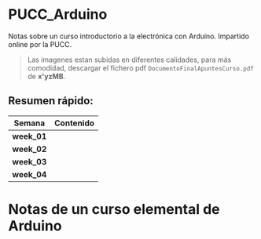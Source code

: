 # PUCC_Arduino
Notas sobre un curso introductorio a la electrónica con Arduino. Impartido online por la PUCC.

> Las imagenes estan subidas en diferentes calidades, para más comodidad, descargar el fichero pdf `DocumentoFinalApuntesCurso.pdf` de **x'yzMB**.

## Resumen rápido:
| Semana | Contenido |
|-------------|-------------------------------|
|**week_01**| |  
|**week_02**| |
|**week_03**| |
|**week_04**| |

# Notas de un curso elemental de Arduino
